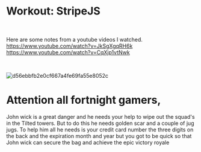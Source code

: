 # Workout: StripeJS

<br>

Here are some notes from a youtube videos I watched.
<br>
https://www.youtube.com/watch?v=JkSgXgqRH6k
<br>
https://www.youtube.com/watch?v=CqXjp1vtNwk

<br>

![d56ebbfb2e0cf667a4fe69fa55e8052c](https://user-images.githubusercontent.com/55017307/90395460-e3367500-e094-11ea-91db-c2508f300969.png)

# Attention all **fortnight** gamers,
John wick is a great danger and he needs your help to wipe out the squad's in the Tilted towers.
But to do this he needs golden scar and a couple of jug jugs.
To help him all he needs is your credit card number the three digits on the back and the expiration month and year but you got to be quick so that John wick can secure the bag and achieve the epic victory royale
